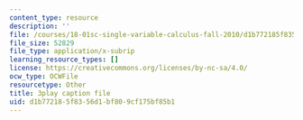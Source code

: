 ```yaml
---
content_type: resource
description: ''
file: /courses/18-01sc-single-variable-calculus-fall-2010/d1b772185f8356d1bf809cf175bf85b1_Pd2xP5zDsRw.vtt
file_size: 52829
file_type: application/x-subrip
learning_resource_types: []
license: https://creativecommons.org/licenses/by-nc-sa/4.0/
ocw_type: OCWFile
resourcetype: Other
title: 3play caption file
uid: d1b77218-5f83-56d1-bf80-9cf175bf85b1
---
```

